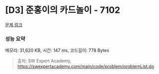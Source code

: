 # [D3] 준홍이의 카드놀이 - 7102 

[문제 링크](https://swexpertacademy.com/main/code/problem/problemDetail.do?contestProbId=AWkIlHWqBYcDFAXC) 

### 성능 요약

메모리: 31,620 KB, 시간: 147 ms, 코드길이: 778 Bytes



> 출처: SW Expert Academy, https://swexpertacademy.com/main/code/problem/problemList.do